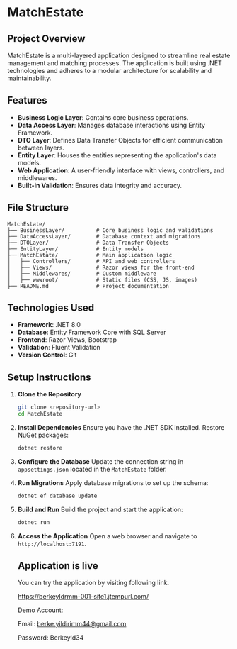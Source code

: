 # MatchEstate

## Project Overview

MatchEstate is a multi-layered application designed to streamline real estate management and matching processes. The application is built using .NET technologies and adheres to a modular architecture for scalability and maintainability.

## Features

- **Business Logic Layer**: Contains core business operations.
- **Data Access Layer**: Manages database interactions using Entity Framework.
- **DTO Layer**: Defines Data Transfer Objects for efficient communication between layers.
- **Entity Layer**: Houses the entities representing the application's data models.
- **Web Application**: A user-friendly interface with views, controllers, and middlewares.
- **Built-in Validation**: Ensures data integrity and accuracy.

## File Structure

```plaintext
MatchEstate/
├── BusinessLayer/          # Core business logic and validations
├── DataAccessLayer/        # Database context and migrations
├── DTOLayer/               # Data Transfer Objects
├── EntityLayer/            # Entity models
├── MatchEstate/            # Main application logic
│   ├── Controllers/        # API and web controllers
│   ├── Views/              # Razor views for the front-end
│   ├── Middlewares/        # Custom middleware
│   ├── wwwroot/            # Static files (CSS, JS, images)
├── README.md               # Project documentation
```

## Technologies Used

- **Framework**: .NET 8.0
- **Database**: Entity Framework Core with SQL Server
- **Frontend**: Razor Views, Bootstrap
- **Validation**: Fluent Validation
- **Version Control**: Git

## Setup Instructions

1. **Clone the Repository**
   ```bash
   git clone <repository-url>
   cd MatchEstate
   ```

2. **Install Dependencies**
   Ensure you have the .NET SDK installed. Restore NuGet packages:
   ```bash
   dotnet restore
   ```

3. **Configure the Database**
   Update the connection string in `appsettings.json` located in the `MatchEstate` folder.

4. **Run Migrations**
   Apply database migrations to set up the schema:
   ```bash
   dotnet ef database update
   ```

5. **Build and Run**
   Build the project and start the application:
   ```bash
   dotnet run
   ```

6. **Access the Application**
   Open a web browser and navigate to `http://localhost:7191`.

   ## Application is live
   You can try the application by visiting following link.
   
   https://berkeyldrmm-001-site1.jtempurl.com/
   
   Demo Account:
   
   Email: berke.yildirimm44@gmail.com
   
   Password: Berkeyld34
